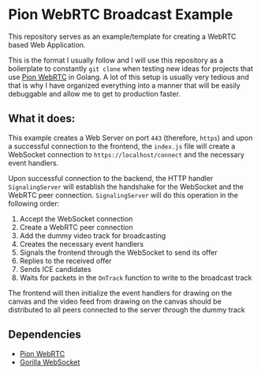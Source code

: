 # Pion WebRTC Broadcast Example
This repository serves as an example/template for creating a WebRTC based Web Application.

This is the format I usually follow and I will use this repository as a boilerplate to constantly `git clone`
when testing new ideas for projects that use [Pion WebRTC](https://github.com/pion/webrtc) in Golang.
A lot of this setup is usually very tedious and  that is why I have organized everything into a manner 
that will be easily debuggable and allow me to get to production faster.

## What it does:
This example creates a Web Server on port `443` (therefore, `https`) and upon a successful connection to the frontend,
the `index.js` file will create a WebSocket connection to `https://localhost/connect` and the necessary event handlers.

Upon successful connection to the backend, the HTTP handler `SignalingServer` will establish the handshake for the WebSocket
and the WebRTC peer connection. `SignalingServer` will do this operation in the following order:
1. Accept the WebSocket connection
2. Create a WebRTC peer connection
3. Add the dummy video track for broadcasting
4. Creates the necessary event handlers
5. Signals the frontend through the WebSocket to send its offer
6. Replies to the received offer
7. Sends ICE candidates
8. Waits for packets in the `OnTrack` function to write to the broadcast track

The frontend will then initialize the event handlers for drawing on the canvas and the video feed
from drawing on the canvas should be distributed to all peers connected to the server through the dummy track

## Dependencies
- [Pion WebRTC](https://github.com/pion/webrtc)
- [Gorilla WebSocket](https://github.com/gorilla/websocket)
